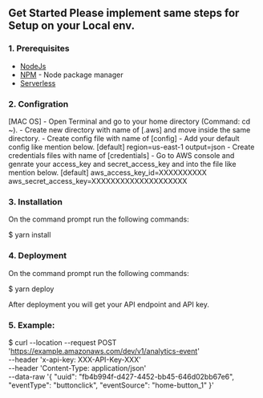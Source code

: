 ## Get Started Please implement same steps for Setup on your Local env.

### 1. Prerequisites

- [NodeJs](https://nodejs.org/en/)
- [NPM](https://npmjs.org/) - Node package manager
- [Serverless](https://www.serverless.com)

### 2. Configration
[MAC OS]
    - Open Terminal and go to your home directory (Command: cd ~).
    - Create new directory with name of [.aws] and move inside the same directory.
    - Create config file with name of [config]
        - Add your default config like mention below.
            [default]
            region=us-east-1
            output=json 
    - Create credentials files with name of [credentials]
        - Go to AWS console and genrate your access_key and secret_access_key and into the file like mention below.
            [default]
            aws_access_key_id=XXXXXXXXXX
            aws_secret_access_key=XXXXXXXXXXXXXXXXXXXX

### 3. Installation

On the command prompt run the following commands:

 $ yarn install

### 4. Deployment

On the command prompt run the following commands:

 $ yarn deploy

After deployment you will get your API endpoint and API key.

### 5. Example:

 $ curl --location --request POST 'https://example.amazonaws.com/dev/v1/analytics-event' \
--header 'x-api-key: XXX-API-Key-XXX' \
--header 'Content-Type: application/json' \
--data-raw '{
    "uuid": "fb4b994f-d427-4452-bb45-646d02bb67e6",
    "eventType": "buttonclick",
    "eventSource": "home-button_1"
}'